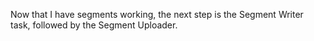 Now that I have segments working, the next step is the Segment Writer task, followed by the Segment Uploader.